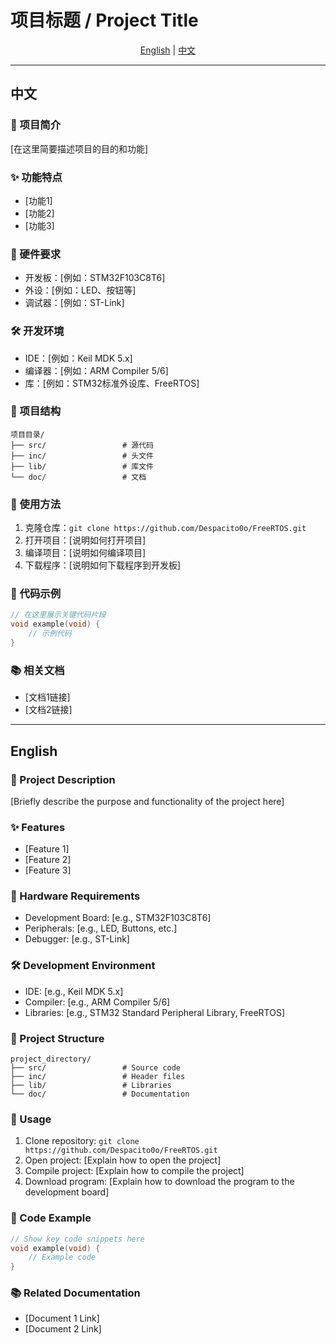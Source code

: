 # 项目标题 / Project Title

<div align="center">

[English](#english) | [中文](#中文)

</div>

---

## 中文

### 📖 项目简介

[在这里简要描述项目的目的和功能]

### ✨ 功能特点

- [功能1]
- [功能2]
- [功能3]

### 🔧 硬件要求

- 开发板：[例如：STM32F103C8T6]
- 外设：[例如：LED、按钮等]
- 调试器：[例如：ST-Link]

### 🛠️ 开发环境

- IDE：[例如：Keil MDK 5.x]
- 编译器：[例如：ARM Compiler 5/6]
- 库：[例如：STM32标准外设库、FreeRTOS]

### 📂 项目结构

```
项目目录/
├── src/                 # 源代码
├── inc/                 # 头文件
├── lib/                 # 库文件
└── doc/                 # 文档
```

### 🚀 使用方法

1. 克隆仓库：`git clone https://github.com/Despacito0o/FreeRTOS.git`
2. 打开项目：[说明如何打开项目]
3. 编译项目：[说明如何编译项目]
4. 下载程序：[说明如何下载程序到开发板]

### 📝 代码示例

```c
// 在这里展示关键代码片段
void example(void) {
    // 示例代码
}
```

### 📚 相关文档

- [文档1链接]
- [文档2链接]

---

## English

### 📖 Project Description

[Briefly describe the purpose and functionality of the project here]

### ✨ Features

- [Feature 1]
- [Feature 2]
- [Feature 3]

### 🔧 Hardware Requirements

- Development Board: [e.g., STM32F103C8T6]
- Peripherals: [e.g., LED, Buttons, etc.]
- Debugger: [e.g., ST-Link]

### 🛠️ Development Environment

- IDE: [e.g., Keil MDK 5.x]
- Compiler: [e.g., ARM Compiler 5/6]
- Libraries: [e.g., STM32 Standard Peripheral Library, FreeRTOS]

### 📂 Project Structure

```
project_directory/
├── src/                 # Source code
├── inc/                 # Header files
├── lib/                 # Libraries
└── doc/                 # Documentation
```

### 🚀 Usage

1. Clone repository: `git clone https://github.com/Despacito0o/FreeRTOS.git`
2. Open project: [Explain how to open the project]
3. Compile project: [Explain how to compile the project]
4. Download program: [Explain how to download the program to the development board]

### 📝 Code Example

```c
// Show key code snippets here
void example(void) {
    // Example code
}
```

### 📚 Related Documentation

- [Document 1 Link]
- [Document 2 Link] 
